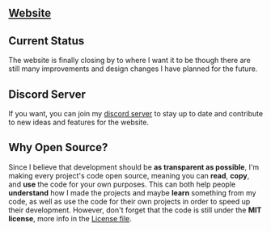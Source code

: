 ## [Website](https://sukirii.github.io)
## Current Status
The website is finally closing by to where I want it to be though there are still many improvements and design changes I have planned for the future.
## Discord Server
If you want, you can join my [discord server](https://discord.gg/MQgTSM4qtm) to stay up to date and contribute to new ideas and features for the website.
## Why Open Source?
Since I believe that development should be **as transparent as possible**, I'm making every project's code open source, meaning you can **read**, **copy**, and **use** the code for your own purposes. This can both help people **understand** how I made the projects and maybe **learn** something from my code, as well as use the code for their own projects in order to speed up their development. However, don't forget that the code is still under the **MIT license**, more info in the [License file](LICENSE).
